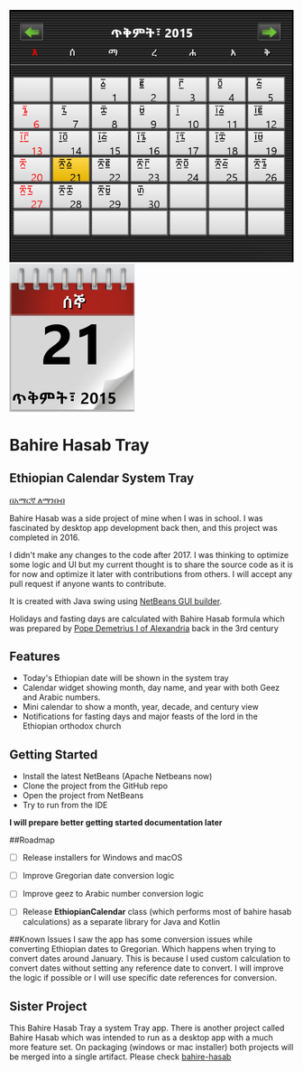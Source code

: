 ![Bahire Hasab](images/mini-calendar.png)
![Bahire Hasab Wdiget](images/widget.png)

# Bahire Hasab Tray
## Ethiopian Calendar System Tray

[በአማርኛ ለማንበብ](README_AM.md)

Bahire Hasab was a side project of mine when I was in school. I was fascinated by desktop app development back then, and this project was completed in 2016. 

I didn't make any changes to the code after 2017. I was thinking to optimize some logic and UI but my current thought is to share the source code as it is for now and optimize it later with contributions from others. I will accept any pull request if anyone wants to contribute.  

It is created with Java swing using [NetBeans GUI builder](https://netbeans.apache.org/kb/docs/java/quickstart-gui.html). 

Holidays and fasting days are calculated with Bahire Hasab formula which was prepared by [Pope Demetrius I of Alexandria](https://en.wikipedia.org/wiki/Pope_Demetrius_I_of_Alexandria) back in the 3rd century 


## Features

- Today's Ethiopian date will be shown in the system tray
- Calendar widget showing month, day name, and year with both Geez and Arabic numbers.
- Mini calendar to show a month, year, decade, and century view 
- Notifications for fasting days and major feasts of the lord in the Ethiopian orthodox church


## Getting Started
- Install the latest NetBeans (Apache Netbeans now)
- Clone the project from the GitHub repo
- Open the project from NetBeans
- Try to run from the IDE

**I will prepare better getting started documentation later**

##Roadmap
- [ ] Release installers for Windows and macOS
- [ ] Improve Gregorian date conversion logic
- [ ] Improve geez to Arabic number conversion logic
- [ ] Release **EthiopianCalendar** class (which performs most of bahire hasab calculations) as a separate library for Java and Kotlin


##Known Issues
I saw the app has some conversion issues while converting Ethiopian dates to Gregorian. Which happens when trying to convert dates around January. This is because I used custom calculation to convert dates without setting any reference date to convert. I will improve the logic if possible or I will use specific date references for conversion.

## Sister Project

This Bahire Hasab Tray a system Tray app. There is another project called Bahire Hasab which was intended to run as a desktop app with a much more feature set. On packaging (windows or mac installer) both projects will be merged into a single artifact. Please check [bahire-hasab](https://github.com/TadesseAngaw/bahire-hasab)


